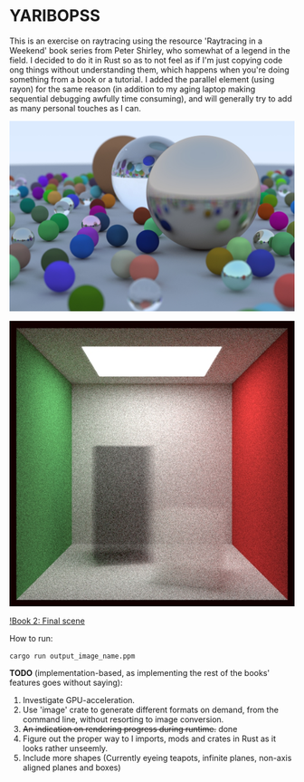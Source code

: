 # YARIBOPSS

This is an exercise on raytracing using the resource 'Raytracing in a Weekend' book series from Peter Shirley, who somewhat of a legend in the field. I decided to do it in Rust so as to not feel as if I'm just copying code ong things without understanding them, which happens when you're doing something from a book or a tutorial. I added the parallel element (using rayon) for the same reason (in addition to my aging laptop making sequential debugging awfully time consuming), and will generally try to add as many personal touches as I can.

![Random scene](images/book1_cover.jpg?raw=true)

![Cornell smoke](images/cornell_smoke.jpg?raw=true)

[!Book 2: Final scene](images/final_scene.jpg?raw=true)

How to run:

```shell
cargo run output_image_name.ppm
```

**TODO** (implementation-based, as implementing the rest of the books' features goes without saying):

1. Investigate GPU-acceleration.
2. Use 'image' crate to generate different formats on demand, from the command line, without resorting to image conversion.
3. ~~An indication on rendering progress during runtime.~~ done
4. Figure out the proper way to I imports, mods and crates in Rust as it looks rather unseemly.
5. Include more shapes (Currently eyeing teapots, infinite planes, non-axis aligned planes and boxes)

